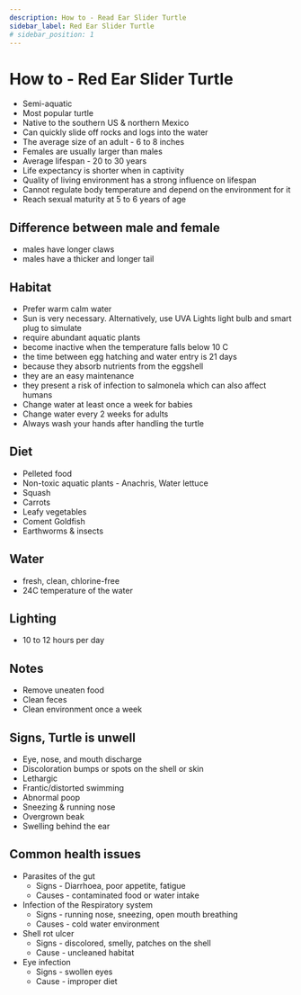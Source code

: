 ```yaml
---
description: How to - Read Ear Slider Turtle
sidebar_label: Red Ear Slider Turtle
# sidebar_position: 1
---
```


# How to - Red Ear Slider Turtle

- Semi-aquatic
- Most popular turtle
- Native to the southern US & northern Mexico
- Can quickly slide off rocks and logs into the water
- The average size of an adult - 6 to 8 inches
- Females are usually larger than males
- Average lifespan - 20 to 30 years
- Life expectancy is shorter when in captivity
- Quality of living environment has a strong influence on lifespan
- Cannot regulate body temperature and depend on the environment for it
- Reach sexual maturity at 5 to 6 years of age

## Difference between male and female

- males have longer claws
- males have a thicker and longer tail

## Habitat

- Prefer warm calm water
- Sun is very necessary. Alternatively, use UVA Lights light bulb and smart plug to simulate
- require abundant aquatic plants
- become inactive when the temperature falls below 10 C
- the time between egg hatching and water entry is 21 days
- because they absorb nutrients from the eggshell
- they are an easy maintenance
- they present a risk of infection to salmonela which can also affect humans
- Change water at least once a week for babies
- Change water every 2 weeks for adults
- Always wash your hands after handling the turtle

## Diet

- Pelleted food
- Non-toxic aquatic plants - Anachris, Water lettuce
- Squash
- Carrots
- Leafy vegetables
- Coment Goldfish
- Earthworms & insects

## Water

- fresh, clean, chlorine-free
- 24C temperature of the water

## Lighting

- 10 to 12 hours per day

## Notes

- Remove uneaten food
- Clean feces
- Clean environment once a week

## Signs, Turtle is unwell

- Eye, nose, and mouth discharge
- Discoloration bumps or spots on the shell or skin
- Lethargic
- Frantic/distorted swimming
- Abnormal poop
- Sneezing & running nose
- Overgrown beak
- Swelling behind the ear

## Common health issues

- Parasites of the gut
  - Signs - Diarrhoea, poor appetite, fatigue
  - Causes - contaminated food or water intake
- Infection of the Respiratory system
  - Signs - running nose, sneezing, open mouth breathing
  - Causes - cold water environment
- Shell rot ulcer
  - Signs - discolored, smelly, patches on the shell
  - Cause - uncleaned habitat
- Eye infection
  - Signs - swollen eyes
  - Cause - improper diet
